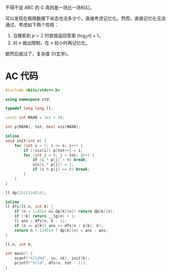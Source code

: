 不得不说 ABC 的 G 真的是一场比一场科幻。

可以发现在极限数据下状态也没多少个，直接考虑记忆化。然而，直接记忆化无法通过，考虑如下两个剪枝：

1. 当搜索到 $p=2$ 时直接返回答案 $(\log_2 n)+1$。
2. 对 $n$ 做出限制，在 $n$ 较小时再记忆化。

额然后就过了，复杂度 $O(\text{玄学})$。

# AC 代码

```cpp
#include <bits/stdc++.h>

using namespace std;

typedef long long ll;

const int MAXN = 1e2 + 10;

int p[MAXN], tot; bool vis[MAXN];

inline 
void init(int n) {
	for (int i = 2; i <= n; i++) {
		if (!vis[i]) p[tot++] = i;
		for (int j = 0; j < tot; j++) {
			if (i * p[j] > n) break;
			vis[i * p[j]] = 1;
			if (i % p[j] == 0) break;
		}
	}
}

ll dp[25][114514];

inline 
ll dfs(ll n, int k) {
	if (n < 114514 && dp[k][n]) return dp[k][n];
	if (!k) return __lg(n) + 1;
	ll ans = dfs(n, k - 1);
	if (n >= p[k]) ans += dfs(n / p[k], k);
	return n < 114514 ? dp[k][n] = ans : ans;
}

ll n; int k;

int main() {
	scanf("%lld%d", &n, &k), init(k);
	printf("%lld", dfs(n, tot - 1));
}
```